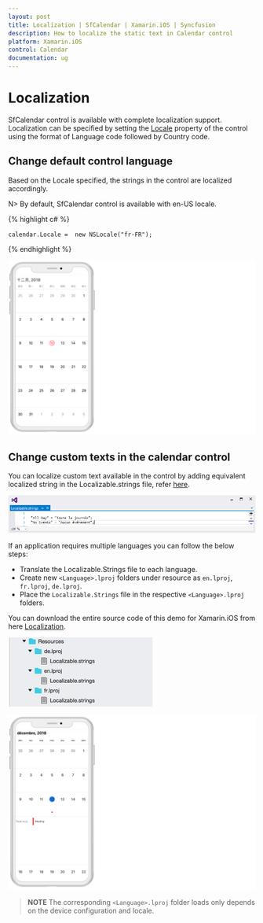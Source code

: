 ```yaml
---
layout: post
title: Localization | SfCalendar | Xamarin.iOS | Syncfusion
description: How to localize the static text in Calendar control
platform: Xamarin.iOS
control: Calendar
documentation: ug
---
```


# Localization

SfCalendar control is available with complete localization support. Localization can be specified by setting the [Locale](https://help.syncfusion.com/cr/cref_files/xamarin-ios/sfcalendar/Syncfusion.SfCalendar.iOS~Syncfusion.SfCalendar.iOS.SFCalendar~Locale.html) property of the control using the format of Language code followed by Country code. 

## Change default control language

Based on the Locale specified, the strings in the control are localized accordingly.
 
N> By default, SfCalendar control is available with en-US locale.

{% highlight c# %}

	calendar.Locale =  new NSLocale("fr-FR");

{% endhighlight %}

![Localization support in Xamarin.iOS SfCalendar](images/xamarin.ios-calendar-default-localization.png)    

## Change custom texts in the calendar control

You can localize custom text available in the control by adding equivalent localized string in the Localizable.strings file, refer [here](https://developer.xamarin.com/guides/ios/advanced_topics/localization_and_internationalization/).

![Localization support in Xamarin.iOS SfCalendar](Images/xamarin.ios-calendar-localizable-strings.png)  

If an application requires multiple languages you can follow the below steps:

*	Translate the Localizable.Strings file to each language. 
*	Create new `<Language>.lproj` folders under resource as `en.lproj`, `fr.lproj`, `de.lproj`.
* 	Place the `Localizable.Strings` file in the respective `<Language>.lproj` folders.

You can download the entire source code of this demo for Xamarin.iOS from
here [Localization](https://github.com/SyncfusionExamples/Localizing-the-custom-texts-in-Xamarin.iOS-Calendar).

![Localization support in Xamarin.iOS SfCalendar](Images/xamarin.ios-calendar-localization.png)

![Localization support in Xamarin.iOS SfCalendar](images/xamarin.ios-calendar-localization-allday.png)    

>**NOTE**
The corresponding `<Language>.lproj` folder loads only depends on the device configuration and locale.                                    

